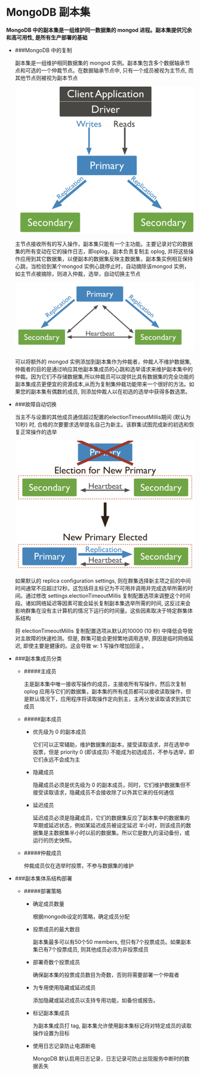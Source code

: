 # MongoDB 副本集

**MongoDB 中的副本集是一组维护同一数据集的 mongod 进程。副本集提供冗余和高可用性, 是所有生产部署的基础**

* ###MongoDB 中的复制

    副本集是一组维护相同数据集的 mongod 实例。副本集包含多个数据轴承节点和可选的一个仲裁节点。在数据轴承节点中, 只有一个成员被视为主节点, 而其他节点则被视为副本节点
    
    ![Image text](./images/primary-secondary.png)
      
    主节点接收所有的写入操作，副本集只能有一个主功能。主要记录对它的数据集的所有变动在它的操作日志，即oplog，副本负责复制主 oplog, 
    并将这些操作应用到其它数据集，以便副本的数据集反映主数据集，副本集实例相互保持心跳，当检验到某个mongod 实例心跳停止时，自动摘除该mongod 
    实例，如主节点被摘除，则进入仲裁，选举，自动切换主节点
    
    ![Image text](./images/heartBeat.png)

    可以将额外的 mongod 实例添加到副本集作为仲裁者，仲裁人不维护数据集,仲裁者的目的是通过响应其他副本集成员的心跳和选举请求来维护副本集中的仲裁。因为它们不存储数据集,所以仲裁员可以提供比具有数据集的完全功能的副本集成员更便宜的资源成本,从而为复制集仲裁功能带来一个很好的方法。如果您的副本集有偶数的成员, 则添加仲裁人以在初选的选举中获得多数选票。
    
* ###故障自动切换

    当主不与设置的其他成员通信超过配置的electionTimeoutMillis期间 (默认为10秒) 时, 合格的次要要求选举提名自己为新主。该群集试图完成新的初选和恢复正常操作的选举  
    
    ![Image text](./images/problem.png)
    
    如果默认的 replica configuration settings, 
    则在群集选择新主项之前的中间时间通常不应超过12秒。这包括将主标记为不可用并调用并完成选举所需的时间。通过修改 settings.electionTimeoutMillis 复制配置选项来调整这个时间段。诸如网络延迟等因素可能会延长复制副本集选举所需的时间, 这反过来会影响群集在没有主计算机的情况下运行的时间量。这些因素取决于特定群集体系结构
    
    将 electionTimeoutMillis 复制配置选项从默认的10000 (10 秒) 中降低会导致对主故障的快速检测。但是, 群集可能会更频繁地调用选举, 原因是临时网络延迟, 即使主要是健康的。这会导致 w: 1 写操作增加回滚 。
    
* ###副本集成员分类

    * #####主成员
        
        主是副本集中唯一接收写操作的成员，主接收所有写操作，然后次复制oplog
        应用与它们的数据集，副本集的所有成员都可以接收读取操作，但是默认情况下，应用程序将读取操作定向到主，主再分发读取请求到其它成员
    
    * #####副本成员
        
        * 优先级为 0 的副本成员
            
            它们可以正常辅助，维护数据集的副本，接受读取请求，并在选举中投票，但是 priority 0 (即该成员) 不能成为初选成员，不参与选举，即它们永远不会成为主
            
        * 隐藏成员
        
            隐藏成员必须是优先级为 0 的副本成员，同时，它们维护数据集但不接受读取请求，隐藏成员不会接收除了以外其它来的任何通信
            
        * 延迟成员
        
            延迟成员必须是隐藏成员，它们的数据集反应了副本集中的数据集的早期或延迟状态，例如某延迟成员被设定延迟 
            半小时，则该成员的数据集是主数据集半小时以前的数据集。所以它是数九的滚动备份，或运行的历史快照。   
                
    * #####仲裁成员
    
        仲裁成员仅在选举时投票，不参与数据集的维护
        
        
* ###副本集体系结构部署

    * #####部署策略
    
        * 确定成员数量
        
            根据mongodb设定的策略，确定成员分配
            
        * 投票成员的最大数目
        
            副本集最多可以有50个50 members, 但只有7个投票成员。如果副本集已有7个投票成员, 则其他成员必须为非投票成员
            
        * 部署奇数个投票成员
        
            确保副本集的投票成员数目为奇数，否则将需要部署一个仲裁者
        
        * 为专用使用隐藏或延迟成员
        
            添加隐藏或延迟成员以支持专用功能，如备份或报告。    
        
        * 标记副本集成员
        
            为副本集成员打 tag, 副本集允许使用副本集标记将对特定成员的读取操作设置为目标             
            
        * 使用日志记录防止电源断电
        
            MongoDB 默认启用日志记录，日志记录可防止出现服务中断时的数据丢失
            
            
                         